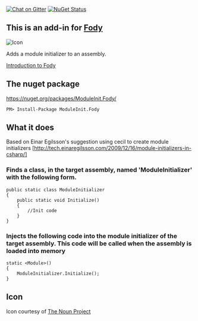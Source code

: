 [![Chat on Gitter](https://img.shields.io/gitter/room/fody/fody.svg?style=flat)](https://gitter.im/Fody/Fody)
[![NuGet Status](http://img.shields.io/nuget/v/ModuleInit.Fody.svg?style=flat)](https://www.nuget.org/packages/ModuleInit.Fody/)


## This is an add-in for [Fody](https://github.com/Fody/Fody/) 

![Icon](https://raw.github.com/Fody/ModuleInit/master/package_icon.png)

Adds a module initializer to an assembly.

[Introduction to Fody](http://github.com/Fody/Fody/wiki/SampleUsage)


## The nuget package

https://nuget.org/packages/ModuleInit.Fody/

    PM> Install-Package ModuleInit.Fody


## What it does 

Based on Einar Egilsson's suggestion using cecil to create module initializers [http://tech.einaregilsson.com/2009/12/16/module-initializers-in-csharp/]


### Finds a class, in the target assembly, named 'ModuleInitializer' with the following form.

```
public static class ModuleInitializer
{
    public static void Initialize()
    {
        //Init code
    }
}
```


### Injects the following code into the module initializer of the target assembly. This code will be called when the assembly is loaded into memory

```
static <Module>()
{
    ModuleInitializer.Initialize();
}
```


## Icon

Icon courtesy of [The Noun Project](http://thenounproject.com)